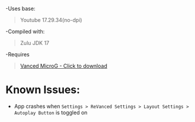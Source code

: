 
-Uses base: 

> Youtube 17.29.34(no-dpi)

-Compiled with:

> Zulu JDK 17

-Requires

>[Vanced MicroG - Click to download](https://gitlab.com/CapMactavish241/cdnstorage/-/raw/main/microg.apk?inline=false)

# Known Issues:
- App crashes when ```Settings > ReVanced Settings > Layout Settings > Autoplay Button``` is toggled on
